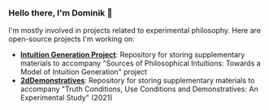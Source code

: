 ### Hello there, I'm Dominik 👋

<!--
**DominikDziedzic/DominikDziedzic** is a ✨ _special_ ✨ repository because its `README.md` (this file) appears on your GitHub profile.

Here are some ideas to get you started:

- 🔭 I’m currently working on ...
- 🌱 I’m currently learning ...
- 👯 I’m looking to collaborate on ...
- 🤔 I’m looking for help with ...
- 💬 Ask me about ...
- 📫 How to reach me: ...
- 😄 Pronouns: ...
- ⚡ Fun fact: ...
-->

I'm mostly involved in projects related to experimental philosophy. Here are open-source projects I'm working on:

- [**Intuition Generation Project**](https://github.com/DominikDziedzic/IntuitionGenerationProject): Repository for storing supplementary materials to accompany "Sources of Philosophical Intuitions: Towards a Model of Intuition Generation" project
- [**2dDemonstratives**](https://github.com/DominikDziedzic/2dDemonstratives): Repository for storing supplementary materials to accompany "Truth Conditions, Use Conditions and Demonstratives: An Experimental Study" (2021)
